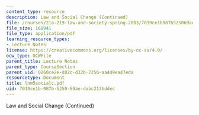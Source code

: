 ```yaml
---
content_type: resource
description: Law and Social Change (Continued)
file: /courses/21a-219-law-and-society-spring-2003/7019ce1b987b525069aedabc213bddec_lnm5socialc.pdf
file_size: 168941
file_type: application/pdf
learning_resource_types:
- Lecture Notes
license: https://creativecommons.org/licenses/by-nc-sa/4.0/
ocw_type: OCWFile
parent_title: Lecture Notes
parent_type: CourseSection
parent_uid: 0260ce2e-d02c-d32b-725b-aa449ea47eda
resourcetype: Document
title: lnm5socialc.pdf
uid: 7019ce1b-987b-5250-69ae-dabc213bddec
---
```

Law and Social Change (Continued)